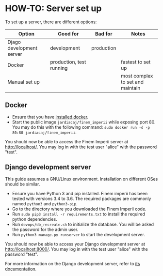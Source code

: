 # HOW-TO: Server set up

To set up a server, there are different options:

|Option | Good for | Bad for | Notes
|------ |--------- |-------- | -----
|Djago development server | development | production |
|Docker | production, test running | | fastest to set up
|Manual set up | | | most complex to set and maintain

## Docker

- Ensure that you have [installed docker][2].
- Start the public image `jardiacaj/finem_imperii` while exposing
port 80. You may do this with the following command:
`sudo docker run -d -p 80:80 jardiacaj/finem_imperii`.

You should now be able to access the Finem Imperii server at
<http://localhost/>. You may log in with the test user
"alice" with the password "test".

## Django development server

This guide assumes a GNU/Linux environment. Installation on different
OSes should be similar.

- Ensure you have Python 3 and pip installed. Finem imperii has been
tested with versions 3.4 to 3.6. The required packages are commonly
named `python3` and `python3-pip`.
- Go to the directory where you downloaded the Finem Imperii code.
- Run `sudo pip3 install -r requirements.txt` to install the required
python dependencies.
- Run `devops/db_recreate.sh` to initialize the database. You will be
asked the password for the admin user.
- Run `python3 manage.py runserver` to start the development server.

You should now be able to access your Django development server at
<http://localhost:8000/>. You may log in with the test user
"alice" with the password "test".

For more information on the Django development server, refer to
[its documentation][1].

[1]: https://docs.djangoproject.com/en/1.11/ref/django-admin/#django-admin-runserver
[2]: https://docs.docker.com/engine/installation/
